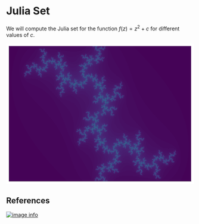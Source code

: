 # Julia Set

We will compute the Julia set for the function $f(z) = z^2 + c$ for different values of
$c$.

![animation](./juliaset.gif)

## References

[![image info](./pictures/image.png)](https://en.wikipedia.org/wiki/Julia_set)